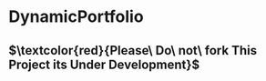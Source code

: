 # DynamicPortfolio

## $\textcolor{red}{Please\ Do\ not\ fork This Project its Under Development}$

